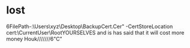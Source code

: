 # lost
6FilePath-:\Users\xyz\Desktop\BackupCert.Cer" -CertStoreLocation cert:\CurrentUser\RootYOURSELVES and is has said that it will cost more money Houk///////6"C"
